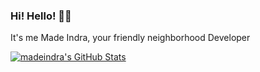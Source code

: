 <h3> Hi! Hello! 👋🏼 </h3>

It's me Made Indra, your friendly neighborhood Developer

[![madeindra's GitHub Stats](https://github-readme-stats.vercel.app/api?username=madeindra&show_icons=true&hide_title=true&hide_border=true)](https://github.com/madeindra)